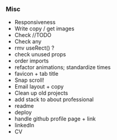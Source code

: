 ### Misc

- Responsiveness
- Write copy / get images
- Check //TODO
- Check any
- rmv useRect() ?
- check unused props
- order imports
- refactor animations; standardize times
- favicon + tab title
- Snap scroll!
- Email layout + copy
- Clean up old projects
- add stack to about professional
- readme
- deploy
- handle github profile page + link
- linkedIn
- CV
